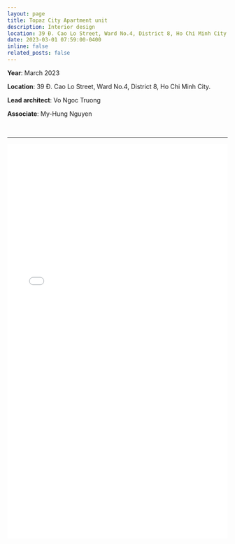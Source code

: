 ```yaml
---
layout: page
title: Topaz City Apartment unit
description: Interior design
location: 39 Đ. Cao Lo Street, Ward No.4, District 8, Ho Chi Minh City.
date: 2023-03-01 07:59:00-0400
inline: false
related_posts: false
---
```


**Year**: March 2023


**Location**: 39 Đ. Cao Lo Street, Ward No.4, District 8, Ho Chi Minh City.
​

**Lead architect**: Vo Ngoc Truong


**Associate**: My-Hung Nguyen

<br>
<hr>

<iframe src="/assets/pdf/2023 03 folio Topaz city apartment interior design.pdf#zoom=40" width="100%" height="900" frameborder="no" border="0" marginwidth="0" marginheight="0"></iframe>
